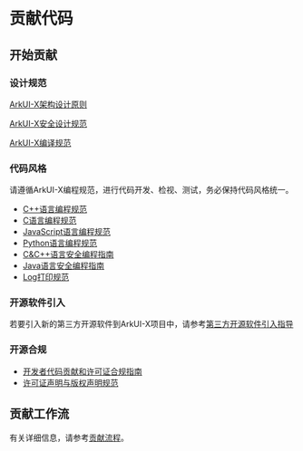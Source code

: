 # 贡献代码

## 开始贡献

### 设计规范

[ArkUI-X架构设计原则](../framework-dev/design/design-overview.md)

[ArkUI-X安全设计规范](./ArkUI-security-design-guide.md)

[ArkUI-X编译规范](build-specifications.md)

### 代码风格

请遵循ArkUI-X编程规范，进行代码开发、检视、测试，务必保持代码风格统一。

-   [C++语言编程规范](./ArkUI-cpp-coding-style-guide.md)
-   [C语言编程规范](./ArkUI-c-coding-style-guide.md)
-   [JavaScript语言编程规范](./ArkUI-JavaScript-coding-style-guide.md)
-   [Python语言编程规范](https://pep8.org/)
-   [C&C++语言安全编程指南](./ArkUI-c-cpp-secure-coding-guide.md)
-   [Java语言安全编程指南](./ArkUI-Java-secure-coding-guide.md)
-   [Log打印规范](./ArkUI-log-guide.md)

### 开源软件引入

若要引入新的第三方开源软件到ArkUI-X项目中，请参考[第三方开源软件引入指导](./introducing-third-party-open-source-software.md)

### 开源合规

* [开发者代码贡献和许可证合规指南](./ArkUI-contribution-and-license-guide.md)
* [许可证声明与版权声明规范](./ArkUI-license-notice-and-copyright-notice-sprcification.md)

## 贡献工作流

有关详细信息，请参考[贡献流程](contribution-process.md)。